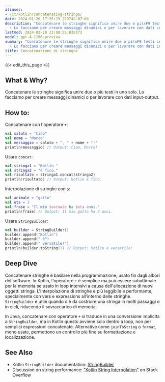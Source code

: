 ```yaml
---
aliases:
- /it/kotlin/concatenating-strings/
date: 2024-01-20 17:35:29.229748-07:00
description: "Concatenare le stringhe significa unire due o pi\xF9 testi in uno solo.\
  \ Lo facciamo per creare messaggi dinamici o per lavorare con dati input-output."
lastmod: 2024-02-18 23:08:55.838373
model: gpt-4-1106-preview
summary: "Concatenare le stringhe significa unire due o pi\xF9 testi in uno solo.\
  \ Lo facciamo per creare messaggi dinamici o per lavorare con dati input-output."
title: Concatenazione di stringhe
---
```


{{< edit_this_page >}}

## What & Why?
Concatenare le stringhe significa unire due o più testi in uno solo. Lo facciamo per creare messaggi dinamici o per lavorare con dati input-output.

## How to:
Concatenare con l'operatore `+`:
```Kotlin
val saluto = "Ciao"
val nome = "Marco"
val messaggio = saluto + ", " + nome + "!"
println(messaggio) // Output: Ciao, Marco!
```

Usare `concat`:
```Kotlin
val stringa1 = "Kotlin "
val stringa2 = "è fico."
val risultato = stringa1.concat(stringa2)
println(risultato) // Output: Kotlin è fico.
```

Interpolazione di stringhe con `$`:
```Kotlin
val animale = "gatto"
val eta = 3
val frase = "Il mio $animale ha $eta anni."
println(frase) // Output: Il mio gatto ha 3 anni.
```

Usare `StringBuilder`:
```Kotlin
val builder = StringBuilder()
builder.append("Kotlin")
builder.append(" è")
builder.append(" versatile!")
println(builder.toString()) // Output: Kotlin è versatile!
```

## Deep Dive
Concatenare stringhe è basilare nella programmazione, usato fin dagli albori del software. In Kotlin, l'operatore `+` è semplice ma può essere subottimale per la memoria se usato in loop intensivi a causa dell'allocazione di nuovi oggetti stringa. L'interpolazione di stringhe è più leggibile e performante, specialmente con vars e expressions all'interno delle stringhe. `StringBuilder` è utile quando c'è da costruire una stringa in molti passaggi o in cicli, riducendo il sovraccarico di memoria.

In Java, concatenare con operatore `+` si traduce in una conversione implicita a `StringBuilder`, ma in Kotlin questo avviene solo dentro a loop, non per semplici espressioni concatenate. Alternative come `joinToString` o `format`, meno usate, permettono un controllo più fine su formattazione e localizzazione.

## See Also
- Kotlin `StringBuilder` documentation: [StringBuilder](https://kotlinlang.org/api/latest/jvm/stdlib/kotlin.text/-string-builder/)
- Discussion on string performance: ["Kotlin String Interpolation"](https://stackoverflow.com/questions/46520907/why-is-kotlin-string-interpolation-implemented-as-template-rather-than-simple-st) on Stack Overflow
